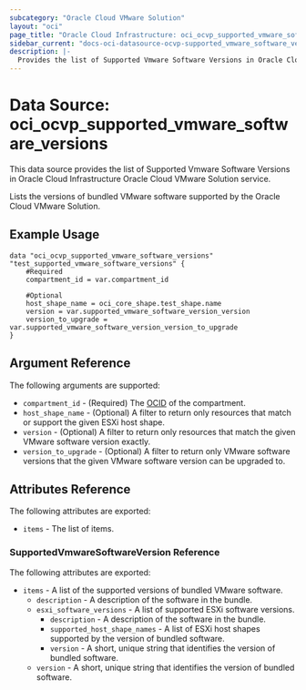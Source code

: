 ```yaml
---
subcategory: "Oracle Cloud VMware Solution"
layout: "oci"
page_title: "Oracle Cloud Infrastructure: oci_ocvp_supported_vmware_software_versions"
sidebar_current: "docs-oci-datasource-ocvp-supported_vmware_software_versions"
description: |-
  Provides the list of Supported Vmware Software Versions in Oracle Cloud Infrastructure Oracle Cloud VMware Solution service
---
```


# Data Source: oci_ocvp_supported_vmware_software_versions
This data source provides the list of Supported Vmware Software Versions in Oracle Cloud Infrastructure Oracle Cloud VMware Solution service.

Lists the versions of bundled VMware software supported by the Oracle Cloud
VMware Solution.


## Example Usage

```hcl
data "oci_ocvp_supported_vmware_software_versions" "test_supported_vmware_software_versions" {
	#Required
	compartment_id = var.compartment_id

	#Optional
	host_shape_name = oci_core_shape.test_shape.name
	version = var.supported_vmware_software_version_version
	version_to_upgrade = var.supported_vmware_software_version_version_to_upgrade
}
```

## Argument Reference

The following arguments are supported:

* `compartment_id` - (Required) The [OCID](https://docs.cloud.oracle.com/iaas/Content/General/Concepts/identifiers.htm) of the compartment.
* `host_shape_name` - (Optional) A filter to return only resources that match or support the given ESXi host shape.
* `version` - (Optional) A filter to return only resources that match the given VMware software version exactly.
* `version_to_upgrade` - (Optional) A filter to return only VMware software versions that the given VMware software version can be upgraded to.


## Attributes Reference

The following attributes are exported:

* `items` - The list of items.

### SupportedVmwareSoftwareVersion Reference

The following attributes are exported:

* `items` - A list of the supported versions of bundled VMware software.
	* `description` - A description of the software in the bundle.
	* `esxi_software_versions` - A list of supported ESXi software versions. 
		* `description` - A description of the software in the bundle.
		* `supported_host_shape_names` - A list of ESXi host shapes supported by the version of bundled software.
		* `version` - A short, unique string that identifies the version of bundled software. 
	* `version` - A short, unique string that identifies the version of bundled software. 

